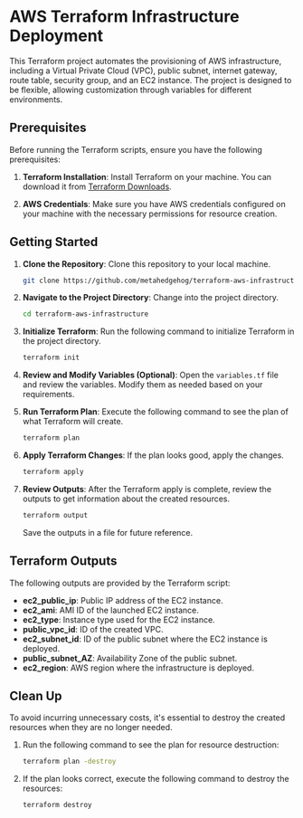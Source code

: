 # AWS Terraform Infrastructure Deployment

This Terraform project automates the provisioning of AWS infrastructure, including a Virtual Private Cloud (VPC), public subnet, internet gateway, route table, security group, and an EC2 instance. The project is designed to be flexible, allowing customization through variables for different environments.

## Prerequisites

Before running the Terraform scripts, ensure you have the following prerequisites:

1. **Terraform Installation**: Install Terraform on your machine. You can download it from [Terraform Downloads](https://www.terraform.io/downloads.html).

2. **AWS Credentials**: Make sure you have AWS credentials configured on your machine with the necessary permissions for resource creation.

## Getting Started

1. **Clone the Repository**: Clone this repository to your local machine.

    ```bash
    git clone https://github.com/metahedgehog/terraform-aws-infrastructure.git
    ```

2. **Navigate to the Project Directory**: Change into the project directory.

    ```bash
    cd terraform-aws-infrastructure
    ```

3. **Initialize Terraform**: Run the following command to initialize Terraform in the project directory.

    ```bash
    terraform init
    ```

4. **Review and Modify Variables (Optional)**: Open the `variables.tf` file and review the variables. Modify them as needed based on your requirements.

5. **Run Terraform Plan**: Execute the following command to see the plan of what Terraform will create.

    ```bash
    terraform plan
    ```

6. **Apply Terraform Changes**: If the plan looks good, apply the changes.

    ```bash
    terraform apply
    ```

7. **Review Outputs**: After the Terraform apply is complete, review the outputs to get information about the created resources.

    ```bash
    terraform output
    ```

    Save the outputs in a file for future reference.

## Terraform Outputs

The following outputs are provided by the Terraform script:

- **ec2_public_ip**: Public IP address of the EC2 instance.
- **ec2_ami**: AMI ID of the launched EC2 instance.
- **ec2_type**: Instance type used for the EC2 instance.
- **public_vpc_id**: ID of the created VPC.
- **ec2_subnet_id**: ID of the public subnet where the EC2 instance is deployed.
- **public_subnet_AZ**: Availability Zone of the public subnet.
- **ec2_region**: AWS region where the infrastructure is deployed.

## Clean Up

To avoid incurring unnecessary costs, it's essential to destroy the created resources when they are no longer needed.

1. Run the following command to see the plan for resource destruction:

    ```bash
    terraform plan -destroy
    ```

2. If the plan looks correct, execute the following command to destroy the resources:

    ```bash
    terraform destroy
    ```
